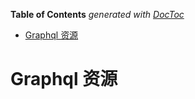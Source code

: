 <!-- START doctoc generated TOC please keep comment here to allow auto update -->
<!-- DON'T EDIT THIS SECTION, INSTEAD RE-RUN doctoc TO UPDATE -->
**Table of Contents**  *generated with [DocToc](https://github.com/thlorenz/doctoc)*

- [Graphql 资源](#graphql-%E8%B5%84%E6%BA%90)

<!-- END doctoc generated TOC please keep comment here to allow auto update -->

# Graphql 资源


